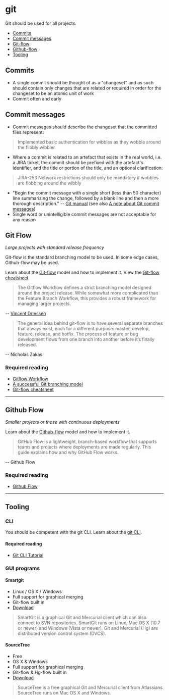 # git

Git should be used for all projects.

 - [Commits](#commits)
 - [Commit messages](#commit-messages)
 - [Git-flow](#git-flow)
 - [Github-flow](#github-flow)
 - [Tooling](#tooling)

## Commits

 - A single commit should be thought of as a "changeset" and as such should contain only changes that are related or required in order for the changeset to be an atomic unit of work
 - Commit often and early

## Commit messages

 - Commit messages should describe the changeset that the committed files represent:
  > Implemented basic authentication for wibbles as they wobble around the flibbly wibbler

 - Where a commit is related to an artefact that exists in the real world, i.e. a JIRA ticket, the commit should be prefixed with the artefact's identifier, and the title or portion of the title, and an optional clarification:
 
  > JIRA-253 Network restrictions should only be mandatory if wobbles are flobbing around the wibbly
 - "Begin the commit message with a single short (less than 50 character) line summarizing the change, followed by a blank line and then a more thorough description." -- [Git manual][git-man-commit] (see also [A note about Git commit messages][commit-message-note])
 - Single word or unintelligible commit messages are not acceptable for any reason

[git-man-commit]: http://git-scm.com/docs/git-commit
[commit-message-note]: http://tbaggery.com/2008/04/19/a-note-about-git-commit-messages.html

## Git Flow

*Large projects with standard release frequency*

Git-flow is the standard branching model to be used. In some edge cases, Github-flow may be used.

Learn about the [Git-flow][gitflow-workflow] model and how to implement it. View the [Git-flow cheatsheet][git-flow-cheatsheet]

> The Gitflow Workflow defines a strict branching model designed around the project release. While somewhat more complicated than the Feature Branch Workflow, this provides a robust framework for managing larger projects.

 -- [Vincent Driessen][gitflow-workflow]

> The general idea behind git-flow is to have several separate branches that always exist, each for a different purpose: master, develop, feature, release, and hotfix.
The process of feature or bug development flows from one branch into another before it’s finally released.

 -- Nicholas Zakas

### Required reading

 - [Gitflow Workflow][gitflow-workflow]
 - [A successful Git branching model][git-flow-successful-branching-model]
 - [Git-flow cheatsheet][git-flow-cheatsheet]

---

[gitflow-workflow]: https://www.atlassian.com/git/tutorials/comparing-workflows/gitflow-workflow
[gitflow-general]: http://www.nczonline.net/blog/2013/05/21/github-workflows-inside-of-a-company/
[git-flow-successful-branching-model]: http://nvie.com/posts/a-successful-git-branching-model/
[git-flow-cheatsheet]: http://danielkummer.github.io/git-flow-cheatsheet/
## Github Flow

*Smaller projects or those with continuous deployments*

Learn about the [Github-flow][github-flow] model and how to implement it.

> GitHub Flow is a lightweight, branch-based workflow that supports teams and projects where deployments are made regularly. This guide explains how and why GitHub Flow works.

 -- Github Flow

### Required reading

 - [Github Flow][github-flow]

[github-flow]: https://guides.github.com/introduction/flow/ 

---

## Tooling

### CLI

You should be competent with the git CLI. Learn about the [git CLI][git-cli].

#### Required reading

 - [Git CLI Tutorial][git-cli]

[git-cli]: http://git-scm.com/docs/gittutorial

### GUI programs

#### Smartgit

 - Linux / OS X / Windows
 - Full support for graphical merging
 - Git-flow built in
 - [Download][smartgit]

> SmartGit is a graphical Git and Mercurial client which can also connect to SVN repositories. SmartGit runs on Linux, Mac OS X (10.7 or newer) and Windows (Vista or newer). Git and Mercurial (Hg) are distributed version control system (DVCS).

[smartgit]: http://www.syntevo.com/smartgit/

#### SourceTree

 - Free
 - OS X & Windows
 - Full support for graphical merging
 - Git-flow & Hg-flow built in
 - [Download][sourcetree]

> SourceTree is a free graphical Git and Mercurial client from Atlassians. SourceTree runs on Mac OS X and Windows.

[sourcetree]: https://www.sourcetreeapp.com/
